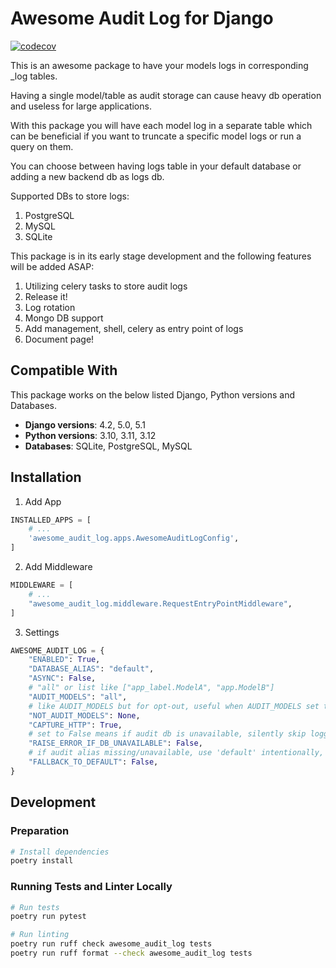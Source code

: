 # Awesome Audit Log for Django

[![codecov](https://codecov.io/github/AmooAti/awesome-audit-log-django/graph/badge.svg?token=D5SCFRSM7H)](https://codecov.io/github/AmooAti/awesome-audit-log-django)

This is an awesome package to have your models logs in corresponding _log tables.

Having a single model/table as audit storage can cause heavy db operation and useless for large applications.

With this package you will have each model log in a separate table which can be beneficial if you want to truncate a specific model logs or run a query on them.

You can choose between having logs table in your default database or adding a new backend db as logs db.

Supported DBs to store logs:
1. PostgreSQL
2. MySQL
3. SQLite

This package is in its early stage development and the following features will be added ASAP:
1. Utilizing celery tasks to store audit logs
2. Release it!
3. Log rotation
4. Mongo DB support
5. Add management, shell, celery as entry point of logs
6. Document page!

## Compatible With 

This package works on the below listed Django, Python versions and Databases.

- **Django versions**: 4.2, 5.0, 5.1
- **Python versions**: 3.10, 3.11, 3.12
- **Databases**: SQLite, PostgreSQL, MySQL


## Installation

1. Add App
```python
INSTALLED_APPS = [
    # ...
    'awesome_audit_log.apps.AwesomeAuditLogConfig',
]
```
2. Add Middleware
```python
MIDDLEWARE = [
    # ...
    "awesome_audit_log.middleware.RequestEntryPointMiddleware",
]
```
3. Settings
```python
AWESOME_AUDIT_LOG = {
    "ENABLED": True,
    "DATABASE_ALIAS": "default",
    "ASYNC": False,
    # "all" or list like ["app_label.ModelA", "app.ModelB"]
    "AUDIT_MODELS": "all",
    # like AUDIT_MODELS but for opt-out, useful when AUDIT_MODELS set to all
    "NOT_AUDIT_MODELS": None,
    "CAPTURE_HTTP": True,
    # set to False means if audit db is unavailable, silently skip logging (with a warning) instead of raising
    "RAISE_ERROR_IF_DB_UNAVAILABLE": False,
    # if audit alias missing/unavailable, use 'default' intentionally, this requires RAISE_ERROR_IF_DB_UNAVAILABLE is set to False
    "FALLBACK_TO_DEFAULT": False,
}
```

## Development

### Preparation

```bash
# Install dependencies
poetry install
```

### Running Tests and Linter Locally

```bash
# Run tests
poetry run pytest

# Run linting
poetry run ruff check awesome_audit_log tests
poetry run ruff format --check awesome_audit_log tests
```